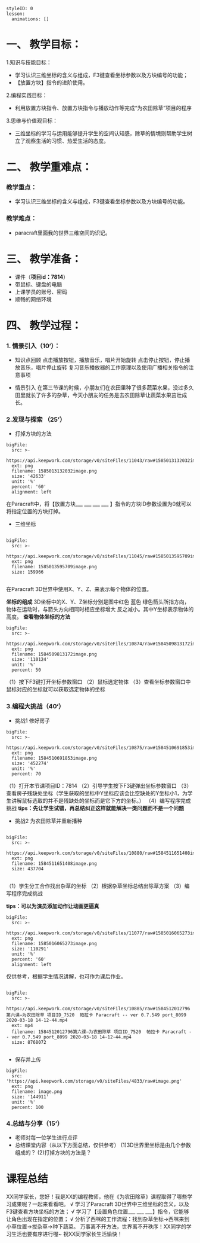 
<style>
  .markdown-body hr {
    height: 1px;
  }
</style>





```@Lesson
styleID: 0
lesson:
  animations: []

```


# **一、	教学目标：**
1.知识与技能目标：
* 学习认识三维坐标的含义与组成，F3键查看坐标参数以及方块编号的功能；
* 【放置方块】指令的进阶使用。

2.编程实践目标：
* 利用放置方块指令、放置方块指令与播放动作等完成“为农田除草”项目的程序

3.思维与价值观目标：
* 三维坐标的学习与运用能够提升学生的空间认知感，除草的情境则帮助学生树立了观察生活的习惯、热爱生活的态度。

# **二、	教学重难点：**

### 教学重点：
* 学习认识三维坐标的含义与组成，F3键查看坐标参数以及方块编号的功能。
### 教学难点：
* paracraft里面我的世界三维空间的识记。
# **三、	教学准备：**
* 课件（**项目id：7814**）
* 带鼠标、键盘的电脑
* 上课学员的账号、密码
* 顺畅的网络环境


# **四、	教学过程：**
### **1.	情景引入（10‘）：**
* 知识点回顾
  点击播放按钮，播放音乐，唱片开始旋转
  点击停止按钮，停止播放音乐，唱片停止旋转
  复习音乐播放器的工作原理以及使用广播相关指令的注意事项
  
     
 * 情景引入
   在第三节课的时候，小朋友们在农田里种了很多蔬菜水果，没过多久田里就长了许多的杂草，今天小朋友的任务是去农田除草让蔬菜水果茁壮成长。
### **2.发现与探索	（25’）**
* 打掉方块的方法
  
 
 
```@BigFile
bigFile:
  src: >-
    https://api.keepwork.com/storage/v0/siteFiles/11043/raw#1585013132032image.png
  ext: png
  filename: 1585013132032image.png
  size: '42633'
  unit: '%'
  percent: '60'
  alignment: left

```


  在Paracraft中，将【放置方块___ ___ ___ ___ 】指令的方块ID参数设置为0就可以将指定位置的方块打掉。
* 三维坐标
  
 
```@BigFile

bigFile:
  src: >-
    https://api.keepwork.com/storage/v0/siteFiles/11045/raw#1585013595709image.png
  ext: png
  filename: 1585013595709image.png
  size: 159966
          
```

  在Paracraft 3D世界中使用X、Y、Z、来表示每个物体的位置。
  
 **坐标的组成**
3D坐标中的X、Y、Z坐标分别是图中红色 蓝色 绿色箭头所指方向，物体在运动时，与箭头方向相同时相应坐标增大 反之减小。其中Y坐标表示物体的高度。
**查看物体坐标的方法**
```@BigFile
bigFile:
  src: >-
    https://api.keepwork.com/storage/v0/siteFiles/10874/raw#1584509813172image.png
  ext: png
  filename: 1584509813172image.png
  size: '110124'
  unit: '%'
  percent: 50

```
（1）按下F3键打开坐标参数窗口
（2）鼠标选定物体
（3）查看坐标参数窗口中鼠标对应的坐标就可以获取选定物体的坐标


  
  
  
### **3.编程大挑战（40‘）**
* 挑战1
  修好房子
  
 
```@BigFile
bigFile:
  src: >-
    https://api.keepwork.com/storage/v0/siteFiles/10875/raw#1584510691853image.png
  ext: png
  filename: 1584510691853image.png
  size: '452274'
  unit: '%'
  percent: 70

```


 
（1）打开本节课项目ID：7814
（2）引导学生按下F3键弹出坐标参数窗口
（3）查看房子残缺处坐标（学生获取的坐标中Y坐标应该会比空缺处的Y坐标小1，为学生讲解鼠标选取的并不是残缺处的坐标而是它下方的坐标。）
（4）编写程序完成挑战
**tips：先让学生试错，再总结纠正这样就能解决一类问题而不是一个问题**
* 挑战2
  为农田除草并重新播种
  
 
```@BigFile

bigFile:
  src: >-
    https://api.keepwork.com/storage/v0/siteFiles/10880/raw#1584511651408image.png
  ext: png
  filename: 1584511651408image.png
  size: 437704
          
```
（1）学生分工合作找出杂草的坐标
（2）根据杂草坐标总结出除草方案
（3）编写程序完成挑战

**tips：可以为演员添加动作让动画更逼真**
 
```@BigFile
bigFile:
  src: >-
    https://api.keepwork.com/storage/v0/siteFiles/11077/raw#1585016065273image.png
  ext: png
  filename: 1585016065273image.png
  size: '110291'
  unit: '%'
  percent: '60'
  alignment: left

```

仅供参考，根据学生情况讲解，也可作为课后作业。


```@BigFile

bigFile:
  src: >-
    https://api.keepwork.com/storage/v0/siteFiles/10885/raw#1584512012796第六课—为农田除草 项目ID_7520  帕拉卡 Paracraft -- ver 0.7.549 port_8099 2020-03-18 14-12-44.mp4
  ext: mp4
  filename: 1584512012796第六课—为农田除草 项目ID_7520  帕拉卡 Paracraft -- ver 0.7.549 port_8099 2020-03-18 14-12-44.mp4
  size: 8768072
          
```


 
* 保存并上传
 
```@BigFile
bigFile:
  src: 'https://api.keepwork.com/storage/v0/siteFiles/4833/raw#image.png'
  ext: png
  filename: image.png
  size: '144911'
  unit: '%'
  percent: 100

```


### **4.总结与分享（15‘）**
* 老师对每一位学生进行点评
* 总结课堂内容（从以下方面总结，仅供参考）
(1)3D世界里坐标是由几个参数组成的？
(2)打掉方块的方法是？

 
 
 
 # **课程总结**




XX同学家长，您好！我是XX的编程教师，他在《为农田除草》课程取得了哪些学习成果呢？一起来看看吧。
√ 学习了Paracraft 3D世界中三维坐标的含义，以及F3键查看方块坐标的方法；
√ 学习了【设置角色位置___ ___ ___】指令，它能够让角色出现在指定的位置；
√ 分析了西咪的工作流程：找到杂草坐标→西咪来到小草位置→拔杂草→种下蔬菜。
万事离不开方法，世界离不开秩序！XX同学的学习生活也要有序进行喔~
祝XX同学家长生活愉快！















